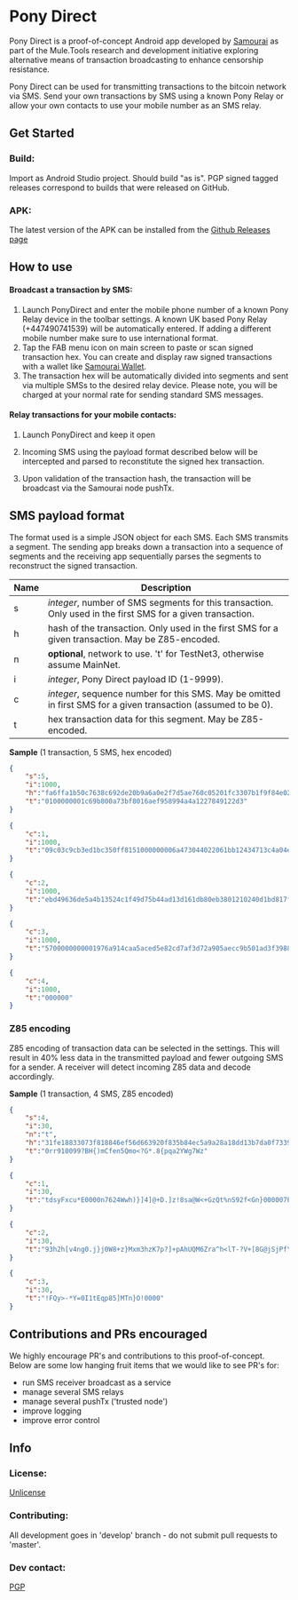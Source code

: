 # Pony Direct

Pony Direct is a proof-of-concept Android app developed by [Samourai](https://samouraiwallet.com) as part of the Mule.Tools research and development initiative exploring alternative means of transaction broadcasting to enhance censorship resistance. 

Pony Direct can be used for transmitting transactions to the bitcoin network via SMS. Send your own transactions by SMS using a known Pony Relay or allow your own contacts to use your mobile number as an SMS relay.

## Get Started

### Build:

Import as Android Studio project. Should build "as is". PGP signed tagged releases correspond to builds that were released on GitHub.

### APK:

The latest version of the APK can be installed from the [Github Releases page](https://github.com/MuleTools/PonyDirect/releases)

## How to use

#### Broadcast a transaction by SMS:

1. Launch PonyDirect and enter the mobile phone number of a known Pony Relay device in the toolbar settings. A known UK based Pony Relay (+447490741539) will be automatically entered. If adding a different mobile number make sure to use international format.
2. Tap the FAB menu icon on main screen to paste or scan signed transaction hex. You can create and display raw signed transactions with a wallet like [Samourai Wallet](https://www.samouraiwallet.com).
3. The transaction hex will be automatically divided into segments and sent via multiple SMSs to the desired relay device. Please note, you will be charged at your normal rate for sending standard SMS messages. 

#### Relay transactions for your mobile contacts:

1. Launch PonyDirect and keep it open

2. Incoming SMS using the payload format described below will be intercepted and parsed to reconstitute the signed hex transaction.

3. Upon validation of the transaction hash, the transaction will be broadcast via the Samourai node pushTx.

## SMS payload format

The format used is a simple JSON object for each SMS. Each SMS transmits a segment. The sending app breaks down a transaction into a sequence of segments and the receiving app sequentially parses the segments to reconstruct the signed transaction.

| Name | Description                              |
| ---- | ---------------------------------------- |
| s    | *integer*, number of SMS segments for this transaction. Only used in the first SMS for a given transaction. |
| h    | hash of the transaction. Only used in the first SMS for a given transaction. May be Z85-encoded. |
| n    | **optional**, network to use. 't' for TestNet3, otherwise assume MainNet. |
| i    | *integer*, Pony Direct payload ID (1-9999). |
| c    | *integer*, sequence number for this SMS. May be omitted in first SMS for a given transaction (assumed to be 0). |
| t    | hex transaction data for this segment. May be Z85-encoded.    |

**Sample** (1 transaction, 5 SMS, hex encoded)

```json
{
	"s":5,
	"i":1000,
	"h":"fa6ffa1b50c7638c692de20b9a6a0e2f7d5ae760c05201fc3307b1f9f84e020d",
	"t":"0100000001c69b800a73bf8016aef958994a4a1227849122d3"
}

{
	"c":1,
	"i":1000,
	"t":"09c03c9cb3ed1bc350ff8151000000006a473044022061bb12434713c4a04ebe1068301c01caf154362b9503913a17312e93bb2b568f02200a31e7a91a257065aa"
}

{
	"c":2,
	"i":1000,
	"t":"ebd49636de5a4b13524c1f49d75b44ad13d161db80eb3801210240d1bd817f2f862ceb39058119c1290effa325011d81718330a3318a26b12ecaffffffff02934a"
}

{
	"c":3,
	"i":1000,
	"t":"5700000000001976a914caa5aced5e82cd7af3d72a905aecc9b501ad3f3988acaf2782000000000017a914b385c8d94e28fb8bf21a1cb2933582f7321fafb98700"
}

{
	"c":4,
	"i":1000,
	"t":"000000"
}
```

### Z85 encoding

Z85 encoding of transaction data can be selected in the settings. This will result in 40% less data in the transmitted payload and fewer outgoing SMS for a sender. A receiver will detect incoming Z85 data and decode accordingly.

**Sample** (1 transaction, 4 SMS, Z85 encoded)

```json
{
	"s":4,
	"i":30,
	"n":"t",
	"h":"31fe18833073f818846ef56d663920f835b84ec5a9a28a18dd13b7da0f7339ae",
	"t":"0rr910099?BH{)mCfen5Qmo<?G*.8{pqa2YWg7Wz"
}

{
	"c":1,
	"i":30,
	"t":"tdsyFxcu*E0000n7624Wwh)}]4]@+D.]z!8sa@W<+GzQt%nS92f<Gn}000007Pwapa.v!NI%<&{zRotVY}net9Y?P40f\/u+000007Pw9vOAa>sv23If5M([."
}

{
	"c":2,
	"i":30,
	"t":"93h2h[v4ng0.j}j0W8+z}Mxm3hzK7p?]+pAhUQM6Zra^h<lT-?V+[8G@jSjPf\/:o[:UUK=P?Hn%6E4KQ=9mO:mYRQdX*34nNu$Y<0u?Kdk6l?@1FhE]^BHSJ"
}

{
	"c":3,
	"i":30,
	"t":"!FQy>-*Y=0I1tEqp85]MTn}O!0000"
}
```

## Contributions and PRs encouraged

We highly encourage PR's and contributions to this proof-of-concept. Below are some low hanging fruit items that we would like to see PR's for:

- run SMS receiver broadcast as a service
- manage several SMS relays
- manage several pushTx ('trusted node')
- improve logging
- improve error control

## Info

### License:

[Unlicense](https://github.com/Samourai-Wallet/samourai-wallet-android/blob/master/LICENSE)

### Contributing:

All development goes in 'develop' branch - do not submit pull requests to 'master'.

### Dev contact:

[PGP](http://pgp.mit.edu/pks/lookup?op=get&search=0x72B5BACDFEDF39D7)

